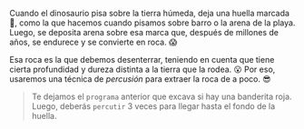 <gs-attire attire-url="https://raw.githubusercontent.com/MumukiProject/mumuki-guia-gobstones-expresiones-ii-kids/master/assets/attires/config_1534357960591.json"></gs-attire>

<gs-toolbox toolbox-url="https://raw.githubusercontent.com/MumukiProject/mumuki-guia-gobstones-expresiones-ii-kids/master/assets/toolbox.xml">
</gs-toolbox>

Cuando el dinosaurio pisa sobre la tierra húmeda, deja una huella marcada :paw_prints:, como la que hacemos cuando pisamos sobre barro o la arena de la playa. Luego, se deposita arena sobre esa marca que, después de millones de años, se endurece y se convierte en roca. :scream:

Esa roca es la que debemos desenterrar, teniendo en cuenta que tiene cierta profundidad y dureza distinta a la tierra que la rodea. :open_mouth: Por eso, usaremos una técnica de *percusión* para extraer la roca de a poco. :sunglasses:

> Te dejamos el `programa` anterior que excava si hay una banderita roja. Luego, deberás `percutir` 3 veces para llegar hasta el fondo de la huella. 